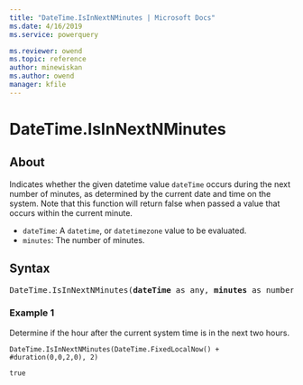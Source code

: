 ```yaml
---
title: "DateTime.IsInNextNMinutes | Microsoft Docs"
ms.date: 4/16/2019
ms.service: powerquery

ms.reviewer: owend
ms.topic: reference
author: minewiskan
ms.author: owend
manager: kfile
---
```

# DateTime.IsInNextNMinutes

## About  

Indicates whether the given datetime value <code>dateTime</code> occurs during the next number of minutes, as determined by the current date and time on the system. Note that this function will return false when passed a value that occurs within the current minute. <ul> <li><code>dateTime</code>: A <code>datetime</code>, or <code>datetimezone</code> value to be evaluated.</li> <li><code>minutes</code>: The number of minutes.</li> </ul>

## Syntax

<pre>
DateTime.IsInNextNMinutes(<b>dateTime</b> as any, <b>minutes</b> as number) as nullable logical 
</pre>
  
### Example 1

Determine if the hour after the current system time is in the next two hours.  
  
```powerquery-m
DateTime.IsInNextNMinutes(DateTime.FixedLocalNow() + #duration(0,0,2,0), 2)  
```  
  
`true` 
